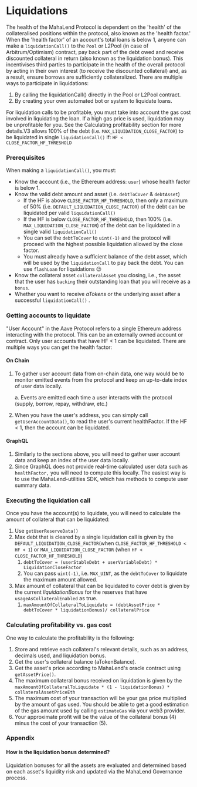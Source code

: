 # Liquidations

The health of the MahaLend Protocol is dependent on the 'health' of the collateralised positions within the protocol, also known as the 'health factor.' When the 'health factor' of an account's total loans is below 1, anyone can make a `liquidationCall()` to the `Pool` or L2Pool (in case of Arbitrum/Optimism) contract, pay back part of the debt owed and receive discounted collateral in return (also known as the liquidation bonus). This incentivises third parties to participate in the health of the overall protocol by acting in their own interest (to receive the discounted collateral) and, as a result, ensure borrows are sufficiently collateralized. There are multiple ways to participate in liquidations:

1. By calling the liquidationCall() directly in the Pool or L2Pool contract.
2. By creating your own automated bot or system to liquidate loans.

For liquidation calls to be profitable, you must take into account the gas cost involved in liquidating the loan. If a high gas price is used, liquidation may be unprofitable for you. See the Calculating profitability section for more details.V3 allows 100% of the debt (i.e. `MAX_LIQUIDATION_CLOSE_FACTOR`) to be liquidated in single `liquidationCall()` if: `HF < CLOSE_FACTOR_HF_THRESHOLD`

### Prerequisites <a href="#prerequisites" id="prerequisites"></a>

When making a `liquidationCall()`, you must:

* Know the account (i.e., the Ethereum address: `user`) whose health factor is below 1.
* Know the valid debt amount and asset (i.e. `debtToCover` & `debtAsset`)
  * If the HF is above `CLOSE_FACTOR_HF_THRESHOLD`, then only a maximum of 50% (i.e. `DEFAULT_LIQUIDATION_CLOSE_FACTOR`) of the debt can be liquidated per valid `liquidationCall()`
  * If the HF is below `CLOSE_FACTOR_HF_THRESHOLD`, then 100% (i.e. `MAX_LIQUIDATION_CLOSE_FACTOR`) of the debt can be liquidated in a single valid `liquidationCall()`
  * You can set the `debtToCover` to `uint(-1)` and the protocol will proceed with the highest possible liquidation allowed by the close factor.
  * You must already have a sufficient balance of the debt asset, which will be used by the `liquidationCall` to pay back the debt. You can use `flashLoan` for liquidations 😉
* Know the collateral asset `collateralAsset` you closing, i.e., the asset that the user has `backing` their outstanding loan that you will receive as a `bonus`.
* Whether you want to receive _aTokens_ or the underlying asset after a successful `liquidationCall()` .

### Getting accounts to liquidate <a href="#getting-accounts-to-liquidate" id="getting-accounts-to-liquidate"></a>

"User Account" in the Aave Protocol refers to a single Ethereum address interacting with the protocol. This can be an externally owned account or contract. Only user accounts that have HF < 1 can be liquidated. There are multiple ways you can get the health factor:

#### On Chain <a href="#on-chain" id="on-chain"></a>

1.  To gather user account data from on-chain data, one way would be to monitor emitted events from the protocol and keep an up-to-date index of user data locally.

    a. Events are emitted each time a user interacts with the protocol (supply, borrow, repay, withdraw, etc.)
2. When you have the user's address, you can simply call `getUserAccountData()`, to read the user's current healthFactor. If the HF < 1, then the account can be liquidated.

#### GraphQL <a href="#graphql" id="graphql"></a>

1. Similarly to the sections above, you will need to gather user account data and keep an index of the user data locally.
2. Since GraphQL does not provide real-time calculated user data such as `healthFactor,` you will need to compute this locally. The easiest way is to use the MahaLend-utilities SDK, which has methods to compute user summary data.

### Executing the liquidation call <a href="#executing-the-liquidation-call" id="executing-the-liquidation-call"></a>

Once you have the account(s) to liquidate, you will need to calculate the amount of collateral that can be liquidated:

1. Use `getUserReserveData()`​
2. Max debt that is cleared by a single liquidation call is given by the `DEFAULT_LIQUIDATION_CLOSE_FACTOR`(when `CLOSE_FACTOR_HF_THRESHOLD < HF < 1`) or `MAX_LIQUIDATION_CLOSE_FACTOR` (when `HF < CLOSE_FACTOR_HF_THRESHOLD`)
   1. `debtToCover = (userStableDebt + userVariableDebt) * LiquidationCloseFactor`
   2. You can pass `uint(-1)`, i.e. `MAX_UINT`, as the `debtToCover` to liquidate the maximum amount allowed.
3. Max amount of collateral that can be liquidated to cover debt is given by the current _liquidationBonus_ for the reserves that have `usageAsCollateralEnabled` as true.
   1. `maxAmountOfCollateralToLiquidate = (debtAssetPrice * debtToCover * liquidationBonus)/ collateralPrice`

### Calculating profitability vs. gas cost <a href="#calculating-profitability-vs-gas-cost" id="calculating-profitability-vs-gas-cost"></a>

One way to calculate the profitability is the following:

1. Store and retrieve each collateral's relevant details, such as an address, decimals used, and liquidation bonus.
2. Get the user's collateral balance (aTokenBalance).
3. Get the asset's price according to MahaLend's oracle contract using `getAssetPrice()`.
4. The maximum collateral bonus received on liquidation is given by the `maxAmountOfCollateralToLiquidate * (1 - liquidationBonus) * collateralAssetPriceEth`
5. The maximum cost of your transaction will be your gas price multiplied by the amount of gas used. You should be able to get a good estimation of the gas amount used by calling `estimateGas` via your web3 provider.
6. Your approximate profit will be the value of the collateral bonus (4) minus the cost of your transaction (5).

### Appendix <a href="#appendix" id="appendix"></a>

#### How is the liquidation bonus determined? <a href="#how-is-liquidation-bonus-determined" id="how-is-liquidation-bonus-determined"></a>

Liquidation bonuses for all the assets are evaluated and determined based on each asset's liquidity risk and updated via the MahaLend Governance process.
